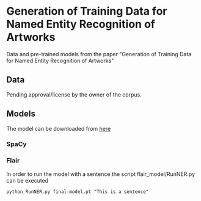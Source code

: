 # Generation of Training Data for Named Entity Recognition of Artworks
Data and pre-trained models from the paper "Generation of Training Data for Named Entity Recognition of Artworks"

## Data 

Pending approval/license by the owner of the corpus.

## Models

The model can be downloaded from [here](https://owncloud.hpi.de/s/UbefgKazzkn1uU9)

### SpaCy

### Flair

In order to run the model with a sentence the script flair_model/RunNER.py can be executed

`python RunNER.py final-model.pt "This is a sentence"`